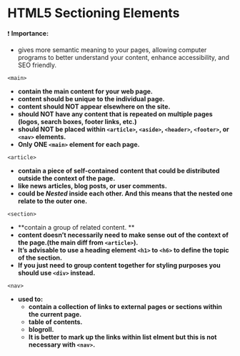 # **HTML5 Sectioning Elements**

:exclamation: **Importance:**

- gives more semantic meaning to your pages, allowing computer programs to better understand your content, enhance accessibility, and SEO friendly.

```
<main>
```
  
  - **contain the main content for your web page.**
  - **content should be unique to the individual page.**
  - **content should NOT appear elsewhere on the site.**
  - **should NOT have any content that is repeated on multiple pages (logos, search boxes, footer links, etc.)**
  - **should NOT be placed within `<article>`, `<aside>`, `<header>`, `<footer>`, or `<nav>` elements.**
  - **Only ONE `<main>` element for each page.**


```
<article>
```

- **contain a piece of self-contained content that could be distributed outside the context of the page.**
- **like news articles, blog posts, or user comments.**
- **could be _Nested_ inside each other. And this means that the nested one relate to the outer one.**


```
<section>
```

- **contain a group of related content. **
- **content doesn’t necessarily need to make sense out of the context of the page.(the main diff from `<article>`).**
- **It’s advisable to use a heading element `<h1>` to `<h6>` to define the topic of the section.**
- **If you just need to group content together for styling purposes you should use `<div>` instead.**


```
<nav>
```

- **used to:** 
    - **contain a collection of links to external pages or sections within the current page.**
    - **table of contents.**
    - **blogroll.**
    - **It is better to mark up the links within list elment but this is not necessary with `<nav>`.**
